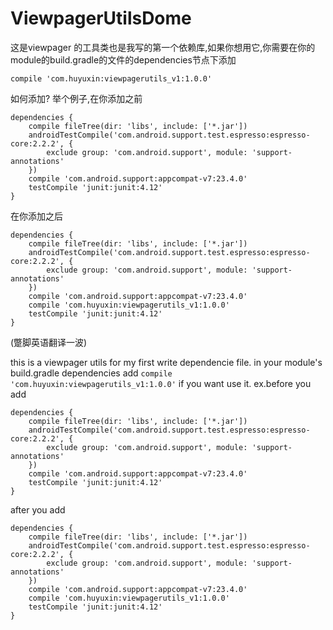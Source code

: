 # ViewpagerUtilsDome
这是viewpager 的工具类也是我写的第一个依赖库,如果你想用它,你需要在你的module的build.gradle的文件的dependencies节点下添加

`compile 'com.huyuxin:viewpagerutils_v1:1.0.0'`

 如何添加? 举个例子,在你添加之前 

```
dependencies {
    compile fileTree(dir: 'libs', include: ['*.jar'])
    androidTestCompile('com.android.support.test.espresso:espresso-core:2.2.2', {
        exclude group: 'com.android.support', module: 'support-annotations'
    })
    compile 'com.android.support:appcompat-v7:23.4.0'
    testCompile 'junit:junit:4.12'
}
```


在你添加之后 

```
dependencies {
    compile fileTree(dir: 'libs', include: ['*.jar'])
    androidTestCompile('com.android.support.test.espresso:espresso-core:2.2.2', {
        exclude group: 'com.android.support', module: 'support-annotations'
    })
    compile 'com.android.support:appcompat-v7:23.4.0'
    compile 'com.huyuxin:viewpagerutils_v1:1.0.0'
    testCompile 'junit:junit:4.12'
}
```

(蹩脚英语翻译一波) 

this is a viewpager utils for my first write dependencie file. in your module's build.gradle dependencies add
 `compile 'com.huyuxin:viewpagerutils_v1:1.0.0'` 
 if you want use it. ex.before you add
 
```
dependencies {
    compile fileTree(dir: 'libs', include: ['*.jar'])
    androidTestCompile('com.android.support.test.espresso:espresso-core:2.2.2', {
        exclude group: 'com.android.support', module: 'support-annotations'
    })
    compile 'com.android.support:appcompat-v7:23.4.0'
    testCompile 'junit:junit:4.12'
}
```

after you add
```
dependencies {
    compile fileTree(dir: 'libs', include: ['*.jar'])
    androidTestCompile('com.android.support.test.espresso:espresso-core:2.2.2', {
        exclude group: 'com.android.support', module: 'support-annotations'
    })
    compile 'com.android.support:appcompat-v7:23.4.0'
    compile 'com.huyuxin:viewpagerutils_v1:1.0.0'
    testCompile 'junit:junit:4.12'
}
```
